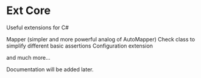 # Ext Core

Useful extensions for C#

Mapper (simpler and more powerful analog of AutoMapper)
Check class to simplify different basic assertions
Configuration extension

and much more...

Documentation will be added later.
